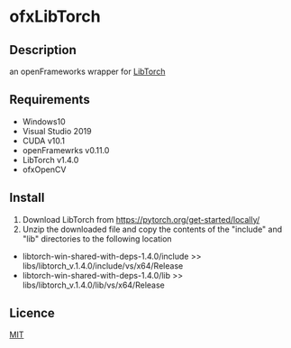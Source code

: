 # ofxLibTorch

## Description
an openFrameworks wrapper for [LibTorch](https://pytorch.org/cppdocs/)

## Requirements
- Windows10
- Visual Studio 2019
- CUDA v10.1
- openFramewrks v0.11.0
- LibTorch v1.4.0
- ofxOpenCV

## Install
1. Download LibTorch from https://pytorch.org/get-started/locally/
2. Unzip the downloaded file and copy the contents of the "include" and "lib" directories to the following location

- libtorch-win-shared-with-deps-1.4.0/include >> libs/libtorch_v.1.4.0/include/vs/x64/Release
- libtorch-win-shared-with-deps-1.4.0/lib >> libs/libtorch_v.1.4.0/lib/vs/x64/Release

## Licence
[MIT](https://github.com/rystylee/ofxLibTorch/blob/master/LICENSE)
